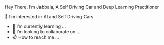 Hey There, I’m Jabbala, A Self Driving Car and Deep Learning Practitioner

👀 I’m interested in AI and Self Driving Cars 
- 🌱 I’m currently learning ...
- 💞️ I’m looking to collaborate on ...
- 📫 How to reach me ...

<!---
jabbala-ai/jabbala-ai is a ✨ special ✨ repository because its `README.md` (this file) appears on your GitHub profile.
You can click the Preview link to take a look at your changes.
--->
